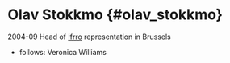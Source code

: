# Olav Stokkmo {#olav_stokkmo}

2004-09 Head of [ Ifrro](IfrroEn "wikilink") representation in Brussels

-   follows: Veronica Williams
